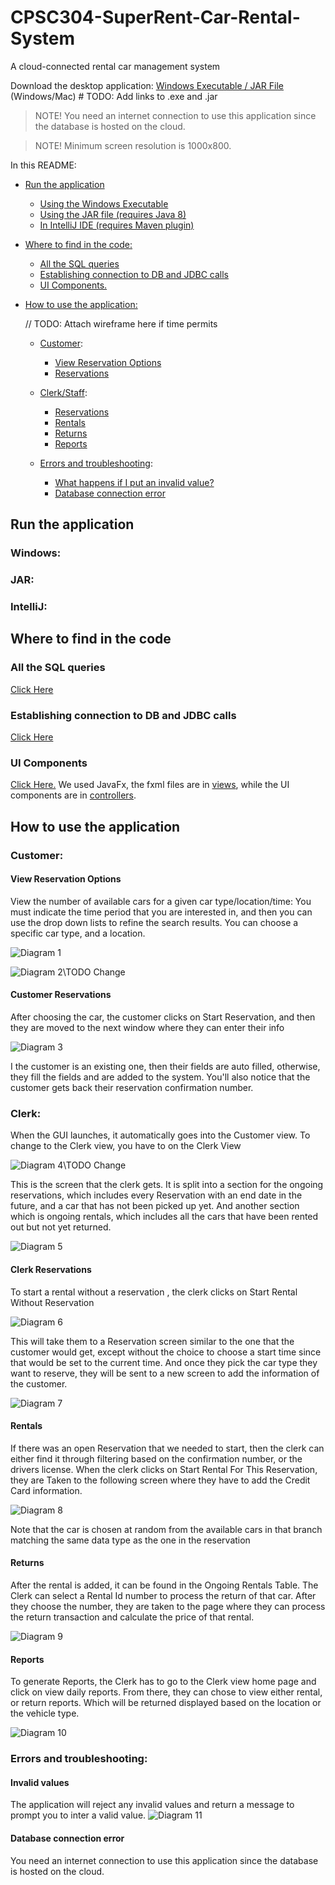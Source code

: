 # CPSC304-SuperRent-Car-Rental-System

A cloud-connected rental car management system

Download the desktop application:  [Windows Executable / JAR File]()  (Windows/Mac)     # TODO: Add links to .exe and .jar

> NOTE! You need an internet connection to use this application since the database is hosted on the cloud.

> NOTE! Minimum screen resolution is 1000x800.

In this README:
* [Run the application](#run-the-application)
    * [Using the Windows Executable](#windows)
    * [Using the JAR file (requires Java 8)](#jar)
    * [In IntelliJ IDE (requires Maven plugin)](#intellij)

* [Where to find in the code:](#where-to-find-in-the-code)
    * [All the SQL queries](#all-the-sql-queries) 
    * [Establishing connection to DB and JDBC calls](#establishing-connection-to-db-and-jdbc-calls)
    * [UI Components.](#ui-components)

* [How to use the application:](#how-to-use-the-application)

    // TODO: Attach wireframe here if time permits

    * [Customer](#customer):
        * [View Reservation Options](#view-reservation-options)
        * [Reservations](#customer-reservations)
    * [Clerk/Staff](#clerk):
        * [Reservations](#clerk-reservations)
        * [Rentals](#rentals)
        * [Returns](#returns)
        * [Reports](#reports)

    * [Errors and troubleshooting](#errors-and-troubleshooting):
        * [What happens if I put an invalid value?](#invalid-values)
        * [Database connection error](#database-connection-error)
        
## Run the application
### Windows:


### JAR:


### IntelliJ:


## Where to find in the code
### All the SQL queries

[Click Here](./src/main/java/model/Queries.java) 

### Establishing connection to DB and JDBC calls

[Click Here](./src/main/java/model/Database.java)

### UI Components

[Click Here.](./src/main/java/gui) We used JavaFx, the fxml files are in [views](./src/main/java/gui/views), while the UI components 
are in [controllers](./src/main/java/gui/controllers).

## How to use the application
### Customer:

#### View Reservation Options
View the number of available cars for a given car type/location/time:
You must indicate the time period that you are interested in, and then you can use the drop down lists to refine the search
results. You can choose a specific car type, and a location.

![Diagram 1](./pictures/pic1.png "AnyBranch, AnyType, Customer Find Car") 

![Diagram 2](./pictures/pic2.png "Customer Finds CarType, Looks at Car and then Chooses to Reserve")\TODO Change

#### Customer Reservations
After choosing the car, the customer clicks on Start Reservation, and then they are moved to the next window where they can enter their info

![Diagram 3](./pictures/pic3.png "Customer Reserves, if Exisitng, it auto-fills the fields")

I the customer is an existing one, then their fields are auto filled, otherwise, they fill the fields and are added to the system.
You'll also notice that the customer gets back their reservation confirmation number. 

### Clerk:
When the GUI launches, it automatically goes into the Customer view. To change to the Clerk view, you have to on the Clerk View

![Diagram 4](./pictures/pic4.png "To Move to Clerk View Click Here")\TODO Change

 This is the screen that the clerk gets. It is split into a section for the ongoing reservations, which includes every Reservation with an end date in the future,
 and a car that has not been picked up yet. And another section which is ongoing rentals, which includes all the cars that have been rented out but not yet returned.
 
 ![Diagram 5](./pictures/pic5.png "Clerk View")
 
#### Clerk Reservations
 To start a rental without a reservation , the clerk clicks on Start Rental Without Reservation
 
 ![Diagram 6](./pictures/pic6.png "Start without Reservation ")
 
This will take them to a Reservation screen similar to the one that the customer would get, except without the choice to
 choose a start time since that would be set to the current time. And once they pick the car type they want to reserve, they will be sent to a new screen to add the 
 information of the customer.
 
 ![Diagram 7](./pictures/pic7.png "Clerk View")
 
 #### Rentals
If there was an open Reservation that we needed to start, then the clerk can either find it through filtering based on 
the confirmation number, or the drivers license. When the clerk clicks on Start Rental For This Reservation, they are
 Taken to the following screen where they have to add the Credit Card information. 
 
  ![Diagram 8](./pictures/pic8.png "Add Card")
  
 Note that the car is chosen at random from the available cars in that branch matching the same data type as the one in the reservation
 
 #### Returns
 After the rental is added, it can be found in the Ongoing Rentals Table. The Clerk can select a Rental Id number to process the return of that car.
 After they choose the number, they are taken to the page where they can process the return transaction and calculate the price of that rental.
 
  ![Diagram 9](./pictures/pic9.png "Return Screen")
  
#### Reports
To generate Reports, the Clerk has to go to the Clerk view home page and click on view daily reports. From there, 
they can chose to view either rental, or return reports. Which will be returned displayed based on the location or the vehicle type.

![Diagram 10](./pictures/pic10.png "Report Secreen")

### Errors and troubleshooting:

#### Invalid values
The application will reject any invalid values and return a message to prompt you to inter a valid value.
 ![Diagram 11](./pictures/pic11.png "Error Messege")


#### Database connection error
You need an internet connection to use this application since the database is hosted on the cloud.
